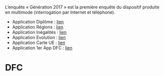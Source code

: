 L’enquête « Génération 2017 » est la première enquête du dispositif produite en multimode (interrogation par Internet et  téléphone).

- Application Diplôme : [lien](https://cereq-data-visualisation.shinyapps.io/diplomes/)
- Application Régions : [lien](https://cereq-data-visualisation.shinyapps.io/regions/)
- Application Inégalités : [lien](https://cereq-data-visualisation.shinyapps.io/inegalites/)
- Application Evolution : [lien](https://cereq-data-visualisation.shinyapps.io/evolution/)
- Application Carte UE : [lien](https://edmondnoack.shinyapps.io/CarteUE/)
- Application 1er App DFC : [lien](https://cereq-data-visualisation.shinyapps.io/Rexemple/)
# DFC
